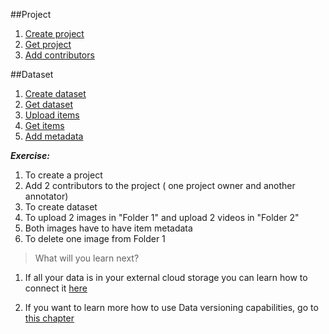 
##Project

1. [Create project](https://github.com/dataloop-ai/dtlpy-documentation/blob/main/tutorials/getting_started/sdk_overview/chapter.md#to-create-a-new-project)
2. [Get project](https://github.com/dataloop-ai/dtlpy-documentation/blob/main/tutorials/getting_started/sdk_overview/chapter.md#to-select-the-new-project)
3. [Add contributors](https://sdk-docs.dataloop.ai/en/latest/repositories.html#dtlpy.repositories.projects.Projects.list_members)


##Dataset

1. [Create dataset](https://github.com/dataloop-ai/dtlpy-documentation/blob/main/tutorials/getting_started/sdk_overview/chapter.md#to-create-a-new-dataset)
2. [Get dataset](https://github.com/dataloop-ai/dtlpy-documentation/blob/main/tutorials/getting_started/sdk_overview/chapter.md#to-select-the-dataset)
3. [Upload items](https://github.com/dataloop-ai/dtlpy-documentation/blob/main/tutorials/getting_started/sdk_overview/chapter.md#uploading-items)
4. [Get items](https://github.com/dataloop-ai/dtlpy-documentation/blob/main/tutorials/getting_started/sdk_overview/chapter.md#getting-items)
5. [Add metadata](https://github.com/dataloop-ai/dtlpy-documentation/blob/main/tutorials/data_management/upload_and_manage_items/chapter.md)

***Exercise:*** 

1. To create a project 
2. Add 2 contributors to the project ( one project owner and another annotator)
3. To create dataset 
4. To upload 2 images in "Folder 1" and upload 2 videos in "Folder 2"
5. Both images have to have item metadata
6. To delete one image from Folder 1



> What will you learn next? 

1. If all your data is in your external cloud storage you can learn how to connect it [here](part_11_external%20storage.md)

2. If you want to learn more how to use Data versioning capabilities, go to [this chapter](part_7_data%20versioning.md)





